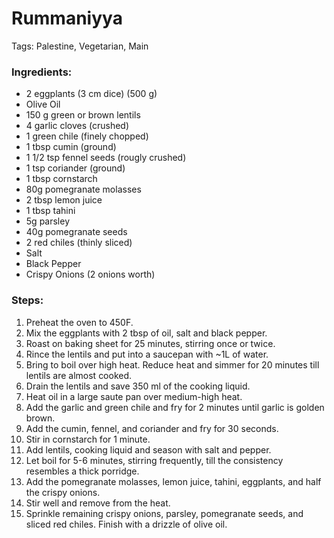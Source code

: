 # Rummaniyya

Tags: Palestine, Vegetarian, Main


### Ingredients:

- 2 eggplants (3 cm dice) (500 g)
- Olive Oil
- 150 g green or brown lentils
- 4 garlic cloves (crushed)
- 1 green chile (finely chopped)
- 1 tbsp cumin (ground)
- 1 1/2 tsp fennel seeds (rougly crushed)
- 1 tsp coriander (ground)
- 1 tbsp cornstarch
- 80g pomegranate molasses
- 2 tbsp lemon juice
- 1 tbsp tahini
- 5g parsley
- 40g pomegranate seeds
- 2 red chiles (thinly sliced)
- Salt
- Black Pepper
- Crispy Onions (2 onions worth)


### Steps:

1. Preheat the oven to 450F.
2. Mix the eggplants with 2 tbsp of oil, salt and black pepper.
3. Roast on baking sheet for 25 minutes, stirring once or twice.
4. Rince the lentils and put into a saucepan with ~1L of water.
5. Bring to boil over high heat. Reduce heat and simmer for 20 minutes till lentils are almost cooked.
6. Drain the lentils and save 350 ml of the cooking liquid.
7. Heat oil in a large saute pan over medium-high heat.
8. Add the garlic and green chile and fry for 2 minutes until garlic is golden brown.
9. Add the cumin, fennel, and coriander and fry for 30 seconds.
10. Stir in cornstarch for 1 minute.
11. Add lentils, cooking liquid and season with salt and pepper.
12. Let boil for 5-6 minutes, stirring frequently, till the consistency resembles a thick porridge.
13. Add the pomegranate molasses, lemon juice, tahini, eggplants, and half the crispy onions.
14. Stir well and remove from the heat.
15. Sprinkle remaining crispy onions, parsley, pomegranate seeds, and sliced red chiles. Finish with a drizzle of olive oil.
